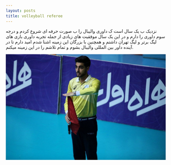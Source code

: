 ```yaml
---
layout: posts
title: volleyball referee
---
```


نزدیک ب یک سال است ک داوری والیبال را ب صورت حرفه ای شروع کردم و درجه سوم داوری را دارم و در این یک سال موفقیت های زیادی از جمله تجربه داوری بازی های لیگ برتر و لیگ تهران داشتم و همچنین با بزرگان این زمینه اشنا شدم
امید دارم تا در آینده داور بین المللی والیبال بشوم و تمام تلاشم را در این زمینه میکنم.

<img src="..\assets\images\photo_2024-06-25_22-59-29.jpg" >
